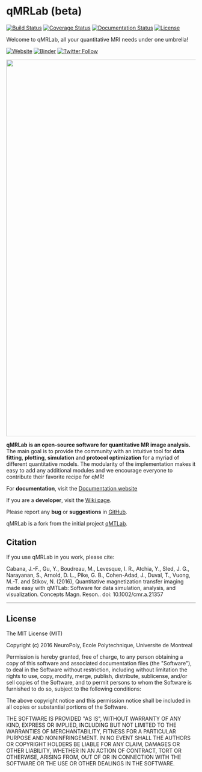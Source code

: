 # qMRLab (beta)
[![Build Status](https://travis-ci.org/neuropoly/qMRLab.svg?branch=master)](https://travis-ci.org/neuropoly/qMRLab) [![Coverage Status](https://coveralls.io/repos/github/neuropoly/qMRLab/badge.svg?branch=master)](https://coveralls.io/github/neuropoly/qMRLab?branch=master) [![Documentation Status](https://readthedocs.org/projects/pip/badge/?version=latest)](https://qmrlab.readthedocs.io/en/master/?version=latest) [![License](https://img.shields.io/github/license/mashape/apistatus.svg)](https://opensource.org/licenses/MIT)

Welcome to qMRLab, all your quantitative MRI needs under one umbrella! 

[![Website](https://img.shields.io/badge/Website-qmrlab.org-red.svg)](https://qmrlab.org) [![Binder](https://mybinder.org/badge.svg)](https://mybinder.org/v2/gh/neuropoly/qMRLab/bids?filepath=qMRLab/mt_sat_example.ipynb) [![Twitter Follow](https://img.shields.io/twitter/follow/espadrine.svg?style=social&label=Follow)](https://twitter.com/qmrlab)

<a href="https://qmrlab.org" target="_blank"><img src="https://github.com/qMRLab/qmrlab.github.io/blob/master/assets/images/carousel2.gif" width = "1000" align="middle"></a>

**qMRLab is an open-source software for quantitative MR image analysis.** The main goal
is to provide the community with an intuitive tool for **data fitting**, **plotting**, **simulation** and **protocol optimization** for a myriad of different quantitative models.
The modularity of the implementation makes it easy to add any additional modules and we encourage everyone to contribute their favorite recipe for qMR!

For **documentation**, visit the [Documentation website](http://qmrlab.readthedocs.io/)

If you are a **developer**, visit the [Wiki page](https://github.com/neuropoly/qMRLab/wiki). 

Please report any **bug** or **suggestions** in [GitHub](https://github.com/neuropoly/qMRLab/issues).

qMRLab is a fork from the initial project [qMTLab](https://github.com/neuropoly/qMTLab).  

## Citation

If you use qMRLab in you work, please cite:

Cabana, J.-F., Gu, Y., Boudreau, M., Levesque, I. R., Atchia, Y., Sled, J. G., Narayanan, S., Arnold, D. L., Pike, G. B., Cohen-Adad, J., Duval, T., Vuong, M.-T. and Stikov, N. (2016), Quantitative magnetization transfer imaging made easy with qMTLab: Software for data simulation, analysis, and visualization. Concepts Magn. Reson.. doi: 10.1002/cmr.a.21357
*** 
## License

The MIT License (MIT)

Copyright (c) 2016 NeuroPoly, Ecole Polytechnique, Universite de Montreal 

Permission is hereby granted, free of charge, to any person obtaining a copy of this software and associated documentation files (the "Software"), to deal in the Software without restriction, including without limitation the rights to use, copy, modify, merge, publish, distribute, sublicense, and/or sell copies of the Software, and to permit persons to whom the Software is furnished to do so, subject to the following conditions:

The above copyright notice and this permission notice shall be included in all copies or substantial portions of the Software.

THE SOFTWARE IS PROVIDED "AS IS", WITHOUT WARRANTY OF ANY KIND, EXPRESS OR IMPLIED, INCLUDING BUT NOT LIMITED TO THE WARRANTIES OF MERCHANTABILITY, FITNESS FOR A PARTICULAR PURPOSE AND NONINFRINGEMENT. IN NO EVENT SHALL THE AUTHORS OR COPYRIGHT HOLDERS BE LIABLE FOR ANY CLAIM, DAMAGES OR OTHER LIABILITY, WHETHER IN AN ACTION OF CONTRACT, TORT OR OTHERWISE, ARISING FROM, OUT OF OR IN CONNECTION WITH THE SOFTWARE OR THE USE OR OTHER DEALINGS IN THE SOFTWARE.
